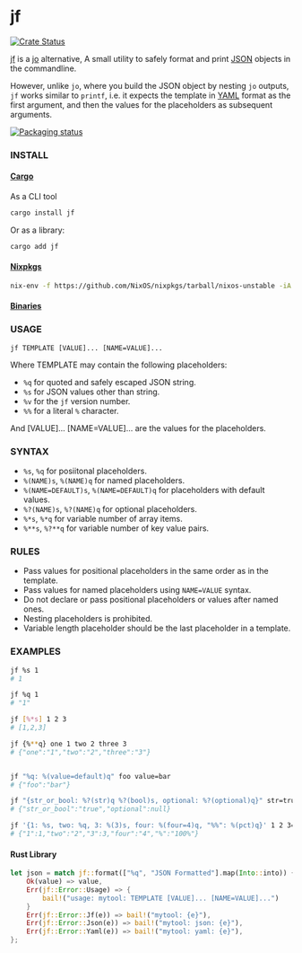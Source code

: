 # jf

[![Crate Status](https://img.shields.io/crates/v/jf.svg)](https://crates.io/crates/jf)

[jf][jf] is a [jo][jo] alternative, A small utility to safely format and print [JSON][json] objects in the commandline.

However, unlike `jo`, where you build the JSON object by nesting `jo` outputs,
`jf` works similar to `printf`, i.e. it expects the template in [YAML][yaml] format as the first argument, and then the values for the placeholders as subsequent arguments.

[![Packaging status][repos]][repology]

### INSTALL

#### [Cargo][cargo]

As a CLI tool

```bash
cargo install jf
```

Or as a library:

```bash
cargo add jf
```

#### [Nixpkgs][nixpkgs]

```bash
nix-env -f https://github.com/NixOS/nixpkgs/tarball/nixos-unstable -iA jf
```

#### [Binaries][bins]

### USAGE

```
jf TEMPLATE [VALUE]... [NAME=VALUE]...
```

Where TEMPLATE may contain the following placeholders:

- `%q` for quoted and safely escaped JSON string.
- `%s` for JSON values other than string.
- `%v` for the `jf` version number.
- `%%` for a literal `%` character.

And [VALUE]... [NAME=VALUE]... are the values for the placeholders.

### SYNTAX

- `%s`, `%q` for posiitonal placeholders.
- `%(NAME)s`, `%(NAME)q` for named placeholders.
- `%(NAME=DEFAULT)s`, `%(NAME=DEFAULT)q` for placeholders with default values.
- `%?(NAME)s`, `%?(NAME)q` for optional placeholders.
- `%*s`, `%*q` for variable number of array items.
- `%**s`, `%?**q` for variable number of key value pairs.

### RULES

- Pass values for positional placeholders in the same order as in the template.
- Pass values for named placeholders using `NAME=VALUE` syntax.
- Do not declare or pass positional placeholders or values after named ones.
- Nesting placeholders is prohibited.
- Variable length placeholder should be the last placeholder in a template.

### EXAMPLES

```bash
jf %s 1
# 1

jf %q 1
# "1"

jf [%*s] 1 2 3
# [1,2,3]

jf {%**q} one 1 two 2 three 3
# {"one":"1","two":"2","three":"3"}


jf "%q: %(value=default)q" foo value=bar
# {"foo":"bar"}

jf "{str_or_bool: %?(str)q %?(bool)s, optional: %?(optional)q}" str=true
# {"str_or_bool":"true","optional":null}

jf '{1: %s, two: %q, 3: %(3)s, four: %(four=4)q, "%%": %(pct)q}' 1 2 3=3 pct=100%
# {"1":1,"two":"2","3":3,"four":"4","%":"100%"}
```

#### Rust Library

```rust
let json = match jf::format(["%q", "JSON Formatted"].map(Into::into)) {
    Ok(value) => value,
    Err(jf::Error::Usage) => {
        bail!("usage: mytool: TEMPLATE [VALUE]... [NAME=VALUE]...")
    }
    Err(jf::Error::Jf(e)) => bail!("mytool: {e}"),
    Err(jf::Error::Json(e)) => bail!("mytool: json: {e}"),
    Err(jf::Error::Yaml(e)) => bail!("mytool: yaml: {e}"),
};
```

[jf]: https://github.com/sayanarijit/jf
[jo]: https://github.com/jpmens/jo
[yaml]: https://yaml.org
[json]: https://json.org
[bins]: https://github.com/sayanarijit/jf/releases/latest
[cargo]: https://crates.io/crates/jf
[nixpkgs]: https://github.com/NixOS/nixpkgs/blob/nixos-unstable/pkgs/development/tools/jf/default.nix
[repology]: https://repology.org/project/jf/versions
[repos]: https://repology.org/badge/vertical-allrepos/jf.svg
